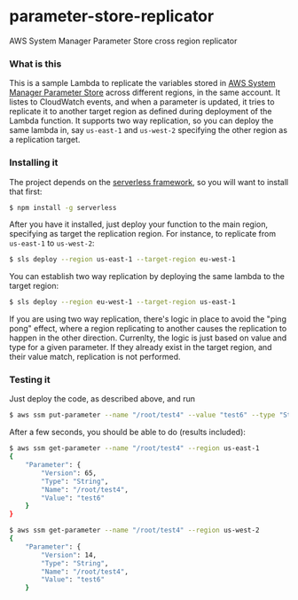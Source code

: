 # parameter-store-replicator
AWS System Manager Parameter Store cross region replicator

### What is this
This is a sample Lambda to replicate the variables stored in [AWS System Manager Parameter Store](https://docs.aws.amazon.com/systems-manager/latest/userguide/systems-manager-paramstore.html) across different regions, in the same account. 
It listes to CloudWatch events, and when a parameter is updated, it tries to replicate it to another target region as defined during deployment of the Lambda function. 
It supports two way replication, so you can deploy the same lambda in, say `us-east-1` and `us-west-2` specifying the other region as a replication target.

### Installing it
The project depends on the [serverless framework](https://serverless.com/), so you will want to install that first:

```bash
$ npm install -g serverless
```

After you have it installed, just deploy your function to the main region, specifying as target the replication region. For instance, to replicate from `us-east-1` to `us-west-2`:

```bash
$ sls deploy --region us-east-1 --target-region eu-west-1
```

You can establish two way replication by deploying the same lambda to the target region:

```bash
$ sls deploy --region eu-west-1 --target-region us-east-1
```

If you are using two way replication, there's logic in place to avoid the "ping pong" effect, where a region replicating to another causes the replication to happen in the other direction. Currenlty, the logic is just based on value and type for a given parameter. If they already exist in the target region, and their value match, replication is not performed.

### Testing it
Just deploy the code, as described above, and run 
```bash
$ aws ssm put-parameter --name "/root/test4" --value "test6" --type "String" --overwrite --region us-east-1
```

After a few seconds, you should be able to do (results included):
```bash
$ aws ssm get-parameter --name "/root/test4" --region us-east-1
{
    "Parameter": {
        "Version": 65, 
        "Type": "String", 
        "Name": "/root/test4", 
        "Value": "test6"
    }
}

$ aws ssm get-parameter --name "/root/test4" --region us-west-2
{
    "Parameter": {
        "Version": 14, 
        "Type": "String", 
        "Name": "/root/test4", 
        "Value": "test6"
    }
```
